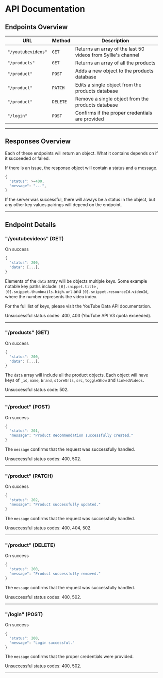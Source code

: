 # API Documentation

## Endpoints Overview

| URL                    | Method | Description                                                    |
| ---------------------- | ------ | -------------------------------------------------------------- |
| `"/youtubevideos"`     | `GET`  | Returns an array of the last 50 videos from Syllie's channel   |
| `"/products"`          | `GET`  | Returns an array of all the products                           |
| `"/product"`           | `POST` | Adds a new object to the products database                     |
| `"/product"`           | `PATCH` | Edits a single object from the products database              |
| `"/product"`           | `DELETE` | Remove a single object from the products database            |
| `"/login"`             | `POST` | Confirms if the proper credentials are provided                |

---

## Responses Overview

Each of these endpoints will return an object. What it contains depends on if it succeeded or failed.

If there is an issue, the response object will contain a status and a message.

```js
{
  "status": >=400,
  "message": "...",
}
```

If the server was successful, there will always be a status in the object, but any other key values pairings will depend on the endpoint.

---

## Endpoint Details

### "/youtubevideos" (GET)

On success
```js
{
  "status": 200,
  "data": [...],
}
```

Elements of the `data` array will be objects multiple keys. Some example notable key paths include: `[0].snippet.title` , `[0].snippet.thumbnails.high.url` and `[0].snippet.resourceId.videoId`, where the number represents the video index. 

For the full list of keys, please visit the YouTube Data API documentation.

Unsuccessful status codes: 400, 403 (YouTube API V3 quota exceeded).

---

### "/products" (GET)

On success
```js
{
  "status": 200,
  "data": [...],
}
```

The `data` array will include all the product objects. Each object will have keys of `_id`, `name`, `brand`, `storeUrls`, `src`, `toggleShow` and `linkedVideos`.

Unsuccessful status code: 502.

---

### "/product" (POST)

On success
```js
{
  "status": 201,
  "message": "Product Recommendation successfully created."
}
```

The `message` confirms that the request was successfully handled.

Unsuccessful status codes: 400, 502.

---

### "/product" (PATCH)

On success
```js
{
  "status": 202,
  "message": "Product successfully updated."
}
```

The `message` confirms that the request was successfully handled.

Unsuccessful status codes: 400, 404, 502.

---

### "/product" (DELETE)

On success
```js
{
  "status": 200,
  "message": "Product successfully removed."
}
```

The `message` confirms that the request was successfully handled.

Unsuccessful status codes: 400, 502.

---

### "/login" (POST)

On success
```js
{
  "status": 200,
  "message": "Login successful."
}
```

The `message` confirms that the proper credentials were provided.

Unsuccessful status codes: 400, 502.

---